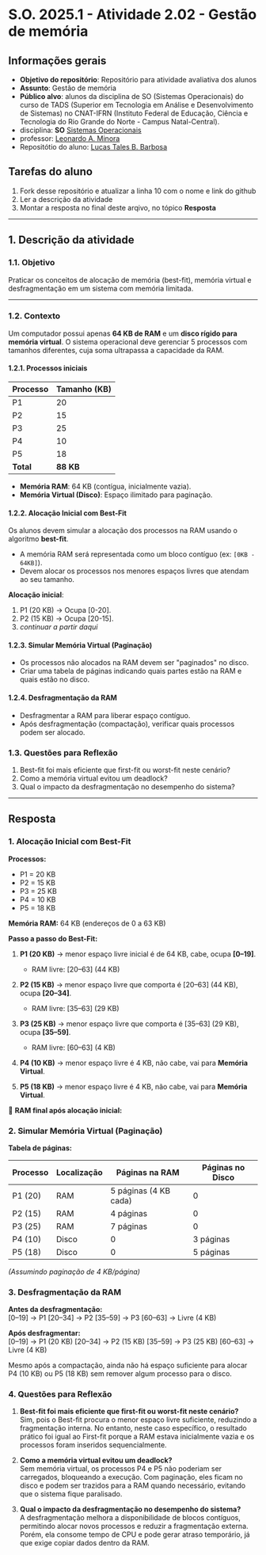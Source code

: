# S.O. 2025.1 - Atividade 2.02 - Gestão de memória

## Informações gerais

- **Objetivo do repositório**: Repositório para atividade avaliativa dos alunos
- **Assunto**: Gestão de memória
- **Público alvo**: alunos da disciplina de SO (Sistemas Operacionais) do curso de TADS (Superior em Tecnologia em Análise e Desenvolvimento de Sistemas) no CNAT-IFRN (Instituto Federal de Educação, Ciência e Tecnologia do Rio Grande do Norte - Campus Natal-Central).
- disciplina: **SO** [Sistemas Operacionais](https://github.com/sistemas-operacionais/)
- professor: [Leonardo A. Minora](https://github.com/leonardo-minora)
- Repositótio do aluno: [Lucas Tales B. Barbosa](https://github.com/Lucas-Tales1)

## Tarefas do aluno
1. Fork desse repositório e atualizar a linha 10 com o nome e link do github
2. Ler a descrição da atividade
3. Montar a resposta no final deste arqivo, no tópico **Resposta**

---

## 1. Descrição da atividade
### 1.1. Objetivo
Praticar os conceitos de alocação de memória (best-fit), memória virtual e desfragmentação em um sistema com memória limitada.

---

### 1.2. Contexto
Um computador possui apenas **64 KB de RAM** e um **disco rígido para memória virtual**. O sistema operacional deve gerenciar 5 processos com tamanhos diferentes, cuja soma ultrapassa a capacidade da RAM.

#### 1.2.1. Processos iniciais

| Processo | Tamanho (KB) |
|----------|-------------|
| P1       | 20          |
| P2       | 15          |
| P3       | 25          |
| P4       | 10          |
| P5       | 18          |
| **Total**| **88 KB**   |

- **Memória RAM**: 64 KB (contígua, inicialmente vazia).  
- **Memória Virtual (Disco)**: Espaço ilimitado para paginação.

#### 1.2.2. Alocação Inicial com Best-Fit
Os alunos devem simular a alocação dos processos na RAM usando o algoritmo **best-fit**.  
- A memória RAM será representada como um bloco contíguo (ex: `[0KB - 64KB]`).  
- Devem alocar os processos nos menores espaços livres que atendam ao seu tamanho.  

**Alocação inicial**:  
1. P1 (20 KB) → Ocupa [0-20].  
2. P2 (15 KB) → Ocupa [20-15].  
3. _continuar a partir daqui_

#### 1.2.3. Simular Memória Virtual (Paginação)
- Os processos não alocados na RAM devem ser "paginados" no disco.  
- Criar uma tabela de páginas indicando quais partes estão na RAM e quais estão no disco.  

#### 1.2.4. Desfragmentação da RAM
- Desfragmentar a RAM para liberar espaço contíguo.
- Após desfragmentação (compactação), verificar quais processos podem ser alocado.  

### 1.3. Questões para Reflexão
1. Best-fit foi mais eficiente que first-fit ou worst-fit neste cenário?  
2. Como a memória virtual evitou um deadlock?  
3. Qual o impacto da desfragmentação no desempenho do sistema?  

---

## Resposta

### 1. Alocação Inicial com Best-Fit

**Processos:**
- P1 = 20 KB  
- P2 = 15 KB  
- P3 = 25 KB  
- P4 = 10 KB  
- P5 = 18 KB  

**Memória RAM:** 64 KB (endereços de 0 a 63 KB)

**Passo a passo do Best-Fit:**

1. **P1 (20 KB)** → menor espaço livre inicial é de 64 KB, cabe, ocupa **[0–19]**.  
   - RAM livre: [20–63] (44 KB)

2. **P2 (15 KB)** → menor espaço livre que comporta é [20–63] (44 KB), ocupa **[20–34]**.  
   - RAM livre: [35–63] (29 KB)

3. **P3 (25 KB)** → menor espaço livre que comporta é [35–63] (29 KB), ocupa **[35–59]**.  
   - RAM livre: [60–63] (4 KB)

4. **P4 (10 KB)** → menor espaço livre é 4 KB, não cabe, vai para **Memória Virtual**.  

5. **P5 (18 KB)** → menor espaço livre é 4 KB, não cabe, vai para **Memória Virtual**.  

📌 **RAM final após alocação inicial:**

### 2. Simular Memória Virtual (Paginação)

**Tabela de páginas:**

| Processo | Localização | Páginas na RAM | Páginas no Disco |
|----------|-------------|---------------|------------------|
| P1 (20)  | RAM         | 5 páginas (4 KB cada) | 0 |
| P2 (15)  | RAM         | 4 páginas     | 0 |
| P3 (25)  | RAM         | 7 páginas     | 0 |
| P4 (10)  | Disco       | 0             | 3 páginas |
| P5 (18)  | Disco       | 0             | 5 páginas |

*(Assumindo paginação de 4 KB/página)*

### 3. Desfragmentação da RAM

**Antes da desfragmentação:**  
[0–19] → P1
[20–34] → P2
[35–59] → P3
[60–63] → Livre (4 KB)

**Após desfragmentar:**  
[0–19] → P1 (20 KB)
[20–34] → P2 (15 KB)
[35–59] → P3 (25 KB)
[60–63] → Livre (4 KB)

Mesmo após a compactação, ainda não há espaço suficiente para alocar P4 (10 KB) ou P5 (18 KB) sem remover algum processo para o disco.

 ### 4. Questões para Reflexão

 1. **Best-fit foi mais eficiente que first-fit ou worst-fit neste cenário?**  
   Sim, pois o Best-fit procura o menor espaço livre suficiente, reduzindo a fragmentação interna. No entanto, neste caso específico, o resultado prático foi igual ao First-fit porque a RAM estava inicialmente vazia e os processos foram inseridos sequencialmente.

2. **Como a memória virtual evitou um deadlock?**  
   Sem memória virtual, os processos P4 e P5 não poderiam ser carregados, bloqueando a execução. Com paginação, eles ficam no disco e podem ser trazidos para a RAM quando necessário, evitando que o sistema fique paralisado.

3. **Qual o impacto da desfragmentação no desempenho do sistema?**  
   A desfragmentação melhora a disponibilidade de blocos contíguos, permitindo alocar novos processos e reduzir a fragmentação externa. Porém, ela consome tempo de CPU e pode gerar atraso temporário, já que exige copiar dados dentro da RAM.
